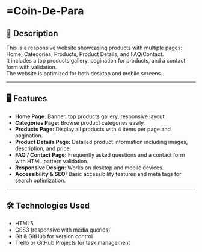 # =Coin-De-Para

## 📖 Description
This is a responsive website showcasing products with multiple pages: Home, Categories, Products, Product Details, and FAQ/Contact.  
It includes a top products gallery, pagination for products, and a contact form with validation.  
The website is optimized for both desktop and mobile screens.

---

## 🖥️ Features
- **Home Page:** Banner, top products gallery, responsive layout.  
- **Categories Page:** Browse product categories easily.  
- **Products Page:** Display all products with 4 items per page and pagination.  
- **Product Details Page:** Detailed product information including images, description, and price.  
- **FAQ / Contact Page:** Frequently asked questions and a contact form with HTML pattern validation.  
- **Responsive Design:** Works on desktop and mobile devices.  
- **Accessibility & SEO:** Basic accessibility features and meta tags for search optimization.  

---

## 🛠️ Technologies Used
- HTML5  
- CSS3 (responsive with media queries)  
- Git & GitHub for version control  
- Trello or GitHub Projects for task management  

